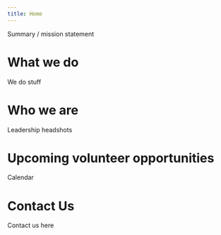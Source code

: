 ```yaml
---
title: Home
---
```


Summary / mission statement

# What we do

We do stuff

# Who we are

Leadership headshots

# Upcoming volunteer opportunities

Calendar

# Contact Us

Contact us here
